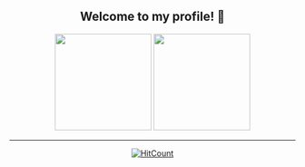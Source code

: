 <div align="center">
<h2> Welcome to my profile! 🐒</h2>


<div>
  <img height="170em" src="https://github-readme-stats.vercel.app/api?username=vitormiura&show_icons=true&theme=nord&include_all_commits=true&count_private=true"/>
  <img height="170em" src="https://github-readme-stats.vercel.app/api/top-langs/?username=vitormiura&layout=compact&langs_count=7&theme=nord"/>
</div>
  <hr>

  [![HitCount](https://hits.dwyl.com/vitormiura/vitormiura.svg)](https://hits.dwyl.com/vitormiura/vitormiura)

</div>
